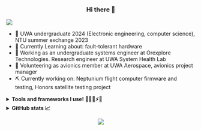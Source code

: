 <h3 align="center"> Hi there 👋 </h3>

<img src="./Banner.png">

- 📗 UWA undergraduate 2024 (Electronic engineering, computer science), NTU summer exchange 2023
- 📘 Currently Learning about: fault-tolerant hardware
- 🔧 Working as an undergraduate systems engineer at Orexplore Technologies. Research engineer at UWA System Health Lab
- 🚀 Volunteering as avionics member at UWA Aerospace, avionics project manager
- ⛏ Currently working on: Neptunium flight computer firmware and testing, Honors satellite testing project

<details>
    <summary><b>Tools and frameworks I use! 🧰🔧🔨⚡🔌</b></summary>
    <ul>
    <li>⚡ EDA: Altium Designer 23, LTspice, Ansys HFSS
    <li>🔎 Test and measurement equipment: Hitachi VC-6025 oscilloscope, HP 8560A spectrum analyzer, DSLogic logic analyzer. 
    <li>📦 3D CAD: SolidWorks 2023, FreeCAD 
    <li>⬜ 3D Modelling: Blender
    <li>📝 Editor: Vscode, Visual Studio 2021
    <li>🧱 Web frameworks: React, Next.JS, Django, Flask, Bootstrap
    <li>💻 Desktop specs: CPU - Intel 8700; GPU - GTX 1060; RAM - 16 G; SSD - 512 G; HDD0 - 2 T; HDD1 - 2 T
    <li>💿 Operating system: Windows 10 with WSL, Arch Linux (VM)
    </ul>
</details>

<details>
    <summary><b>GitHub stats 📈</b></summary>

<div align="center">
<img alt="Peter's GitHub stats" src="https://github-readme-stats.vercel.app/api?username=peter-tanner&show_icons=true&theme=dark&hide_rank=true" />

<img alt="Peter's top languages excluding JS,HTML,CSS" src="https://github-readme-stats.vercel.app/api/top-langs/?username=peter-tanner&layout=compact&hide=javascript,html,css,scss&theme=dark&langs_count=8" />

</div>
</details>

<div align="center">

![](https://komarev.com/ghpvc/?username=peter-tanner)

</div>

<!-- <h3 align="center"> Stuff that I use </h3> -->
<p></p>

<!-- I don't know what else I should put here but it's probably better than just saying "TODO: Write a better description later" -->

<!--
**peter-tanner/peter-tanner** is a ✨ _special_ ✨ repository because its `README.md` (this file) appears on your GitHub profile.

Here are some ideas to get you started:

- 🔭 I’m currently working on ...
- 🌱 I’m currently learning ...
- 👯 I’m looking to collaborate on ...
- 🤔 I’m looking for help with ...
- 💬 Ask me about ...
- 📫 How to reach me: ...
- 😄 Pronouns: ...
- ⚡ Fun fact: ...
-->
